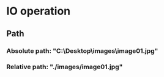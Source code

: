 # IO operation
## Path
### Absolute path: "C:\Desktop\images\image01.jpg"
### Relative path: "./images/image01.jpg"
### 
